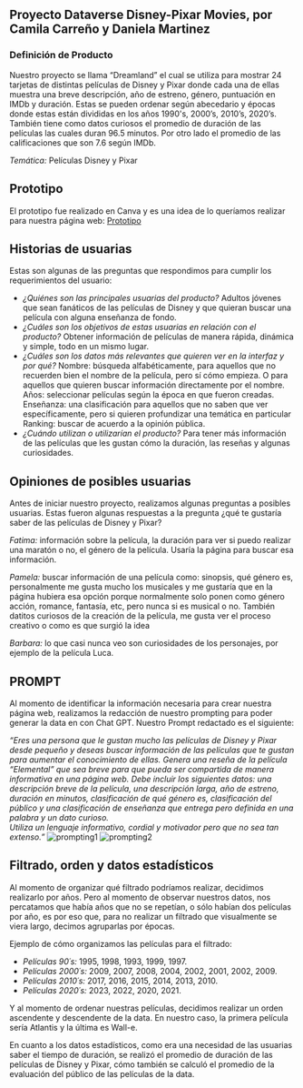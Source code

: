## Proyecto Dataverse Disney-Pixar Movies, por Camila Carreño y Daniela Martinez

### Definición de Producto
Nuestro proyecto se llama “Dreamland” el cual se utiliza para mostrar 24 tarjetas de distintas películas de Disney y Pixar donde cada una de ellas muestra una breve descripción, año de estreno, género, puntuación en IMDb y duración. Estas se pueden ordenar según abecedario y épocas donde estas están divididas en los años 1990's, 2000’s, 2010’s, 2020’s. También tiene como datos curiosos el promedio de duración de las películas las cuales duran 96.5 minutos. Por otro lado el promedio de las calificaciones que son 7.6 según IMDb.

*Temática:* Películas Disney y Pixar

## Prototipo
El prototipo fue realizado en Canva y es una idea de lo queríamos realizar para nuestra página web:
[Prototipo](https://www.canva.com/design/DAGIDX168lo/8HFgsoo40mEwhIf2zRa78g/view?utm_content=DAGIDX168lo&utm_campaign=designshare&utm_medium=link&utm_source=editor)

## Historias de usuarias
Estas son algunas de las preguntas que respondimos para cumplir los requerimientos del usuario:

- *¿Quiénes son las principales usuarias del producto?*
Adultos jóvenes que sean fanáticos de las películas de Disney y que quieran buscar una película con alguna enseñanza de fondo.
- *¿Cuáles son los objetivos de estas usuarias en relación con el producto?*
Obtener información de películas de manera rápida, dinámica y simple, todo en un mismo lugar.
- *¿Cuáles son los datos más relevantes que quieren ver en la interfaz y por qué?*
Nombre: búsqueda alfabéticamente, para aquellos que no recuerden bien el nombre de la película, pero sí cómo empieza. O para aquellos que quieren buscar información directamente por el nombre.
Años: seleccionar películas según la época en que fueron creadas. 
Enseñanza: una clasificación para aquellos que no saben que ver específicamente, pero si quieren profundizar una temática en particular
Ranking: buscar de acuerdo a la opinión pública.
- *¿Cuándo utilizan o utilizarían el producto?*
Para tener más información de las películas que les gustan cómo la duración, las reseñas y algunas curiosidades.

## Opiniones de posibles usuarias
Antes de iniciar nuestro proyecto, realizamos algunas preguntas a posibles usuarias. Estas fueron algunas respuestas a la pregunta ¿qué te gustaría saber de las películas de Disney y Pixar? 

*Fatima:* información sobre la película, la duración para ver si puedo realizar una maratón o no, el género de la película. Usaría la página para buscar esa información.

*Pamela:* buscar información de una película como: sinopsis, qué género es, personalmente me gusta mucho los musicales y me gustaría que en la página hubiera esa opción porque normalmente solo ponen como género acción, romance, fantasía, etc, pero nunca si es musical o no. También datitos curiosos de la creación de la película, me gusta ver el proceso creativo o como es que surgió la idea

*Barbara:* lo que casi nunca veo son curiosidades de los personajes, por ejemplo de la película Luca.

## PROMPT
Al momento de identificar la información necesaria para crear nuestra página web, realizamos la redacción de nuestro prompting para poder generar la data en con Chat GPT. Nuestro Prompt redactado es el siguiente: 

*“Eres una persona que le gustan mucho las películas de Disney y Pixar desde pequeño y deseas buscar información de las películas que te gustan para aumentar el conocimiento de ellas.
Genera una reseña de la película “Elemental” que sea breve para que pueda ser compartida de manera informativa en una página web. Debe incluir los siguientes datos: una descripción breve de la película, una descripción larga, año de estreno, duración en minutos, clasificación de qué género es, clasificación del público y una clasificación de enseñanza que entrega pero definida en una palabra y un dato curioso.                                                
Utiliza un lenguaje informativo, cordial y motivador pero que no sea tan extenso.”*
![prompting1](promp1.jpg)
![prompting2](promp2.jpg)

## Filtrado, orden y datos estadísticos 

Al momento de organizar qué filtrado podríamos realizar, decidimos realizarlo por años. Pero al momento de observar nuestros datos, nos percatamos que había años que no se repetían, o sólo habían dos películas por año, es por eso que, para no realizar un filtrado que visualmente se viera largo, decimos agruparlas por épocas. 

Ejemplo de cómo organizamos las películas para el filtrado:  

- *Películas 90´s:* 1995, 1998, 1993, 1999, 1997.
- *Películas 2000´s:* 2009, 2007, 2008, 2004, 2002, 2001, 2002, 2009.
- *Películas 2010´s:* 2017, 2016, 2015, 2014, 2013, 2010.
- *Películas 2020´s:* 2023, 2022, 2020, 2021.

Y al momento de ordenar nuestras películas, decidimos realizar un orden ascendente y descendente de la data. En nuestro caso, la primera película sería Atlantis y la última es Wall-e. 

En cuanto a los datos estadísticos, como era una necesidad de las usuarias saber el tiempo de duración, se realizó el promedio de duración de las películas de Disney y Pixar, cómo también se calculó el promedio de la evaluación del público de las películas de la data.
